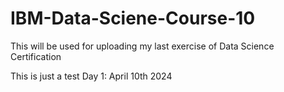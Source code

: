 # IBM-Data-Sciene-Course-10
This will be used for uploading my last exercise of Data Science Certification 

This is just a test
Day 1: April 10th 2024
